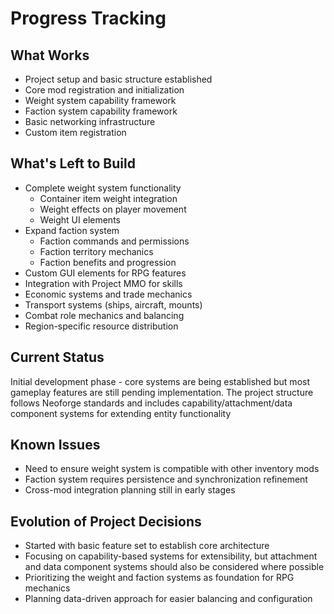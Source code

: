 # Progress Tracking

## What Works
- Project setup and basic structure established
- Core mod registration and initialization
- Weight system capability framework
- Faction system capability framework
- Basic networking infrastructure
- Custom item registration

## What's Left to Build
- Complete weight system functionality
  - Container item weight integration
  - Weight effects on player movement
  - Weight UI elements
- Expand faction system
  - Faction commands and permissions
  - Faction territory mechanics
  - Faction benefits and progression
- Custom GUI elements for RPG features
- Integration with Project MMO for skills
- Economic systems and trade mechanics
- Transport systems (ships, aircraft, mounts)
- Combat role mechanics and balancing
- Region-specific resource distribution

## Current Status
Initial development phase - core systems are being established but most gameplay features are still pending implementation. The project structure follows Neoforge standards and includes capability/attachment/data component systems for extending entity functionality

## Known Issues
- Need to ensure weight system is compatible with other inventory mods
- Faction system requires persistence and synchronization refinement
- Cross-mod integration planning still in early stages

## Evolution of Project Decisions
- Started with basic feature set to establish core architecture
- Focusing on capability-based systems for extensibility, but attachment and data component systems should also be considered where possible
- Prioritizing the weight and faction systems as foundation for RPG mechanics
- Planning data-driven approach for easier balancing and configuration 